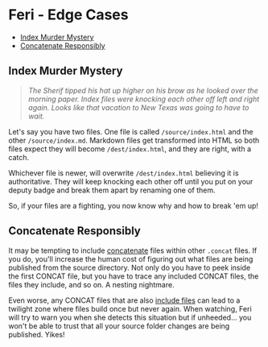 # Feri - Edge Cases

* [Index Murder Mystery](#index-murder-mystery)
* [Concatenate Responsibly](#concatenate-responsibly)

## Index Murder Mystery

> *The Sherif tipped his hat up higher on his brow as he looked over the morning paper. Index files were knocking each other off left and right again. Looks like that vacation to New Texas was going to have to wait.*

Let's say you have two files. One file is called `/source/index.html` and the other `/source/index.md`. Markdown files get transformed into HTML so both files expect they will become `/dest/index.html`, and they are right, with a catch.

Whichever file is newer, will overwrite `/dest/index.html` believing it is authoritative. They will keep knocking each other off until you put on your deputy badge and break them apart by renaming one of them.

So, if your files are a fighting, you now know why and how to break 'em up!

## Concatenate Responsibly

It may be tempting to include [concatenate](unique-file-types.md#concatenate-concat) files within other `.concat` files. If you do, you'll increase the human cost of figuring out what files are being published from the source directory. Not only do you have to peek inside the first CONCAT file, but you have to trace any included CONCAT files, the files they include, and so on. A nesting nightmare.

Even worse, any CONCAT files that are also [include files](../../readme.MD#include-files) can lead to a twilight zone where files build once but never again. When watching, Feri will try to warn you when she detects this situation but if unheeded... you won't be able to trust that all your source folder changes are being published. Yikes!